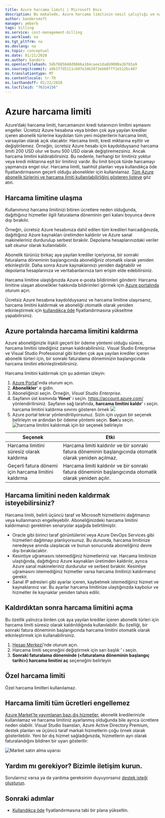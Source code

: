 ```yaml
---
title: Azure harcama limiti | Microsoft Docs
description: Bu makalede, Azure harcama limitinin nasıl çalıştığı ve nasıl kaldırıldığı açıklanmaktadır.
author: bandersmsft
manager: amberb
tags: billing
ms.service: cost-management-billing
ms.workload: na
ms.tgt_pltfrm: na
ms.devlang: na
ms.topic: conceptual
ms.date: 01/21/2020
ms.author: banders
ms.openlocfilehash: 5dbf885848d9866a184caee1da6b9000a26f83a9
ms.sourcegitcommit: a9b1f7d5111cb07e3462973eb607ff1e512bc407
ms.translationtype: MT
ms.contentlocale: tr-TR
ms.lasthandoff: 01/22/2020
ms.locfileid: "76314156"
---
```

# <a name="azure-spending-limit"></a>Azure harcama limiti

Azure’daki harcama limiti, harcamanızın kredi tutarınızın limitini aşmasını engeller. Ücretsiz Azure hesabına veya birden çok aya yayılan krediler içeren abonelik türlerine kaydolan tüm yeni müşterilerin harcama limiti, varsayılan olarak açık olacaktır. Harcama limiti, kredi miktarına eşittir ve değiştirilemez. Örneğin, ücretsiz Azure hesabı için kaydolduysanız harcama limiti 200 USD olur ve bunu 500 USD olarak değiştiremezsiniz. Ancak harcama limitini kaldırabilirsiniz. Bu nedenle, herhangi bir limitiniz yoktur veya kredi miktarına eşit bir limitiniz vardır. Bu limit birçok türde harcamayı yapmanıza engel olur. Harcama limiti, taahhüt planları veya kullandıkça öde fiyatlandırmasının geçerli olduğu abonelikler için kullanılamaz. [Tüm Azure abonelik türlerini ve harcama limiti kullanılabilirliğini gösteren listeye](https://azure.microsoft.com/support/legal/offer-details/) göz atın.

## <a name="reaching-a-spending-limit"></a>Harcama limitine ulaşma

Kullanımınız harcama limitinizi bitiren ücretlere neden olduğunda, dağıttığınız hizmetler ilgili faturalama döneminin geri kalanı boyunca devre dışı bırakılır.

Örneğin, ücretsiz Azure hesabınıza dahil edilen tüm kredileri harcadığınızda, dağıttığınız Azure kaynakları üretimden kaldırılır ve Azure sanal makineleriniz durdurulup serbest bırakılır. Depolama hesaplarınızdaki veriler salt okunur olarak kullanılabilir.

Abonelik türünüz birkaç aya yayılan krediler içeriyorsa, bir sonraki faturalama döneminin başlangıcında aboneliğiniz otomatik olarak yeniden etkinleştirilir. Daha sonra Azure kaynaklarınızı yeniden dağıtabilir ve depolama hesaplarınıza ve veritabanlarınıza tam erişim elde edebilirsiniz.

Harcama limitine ulaştığınızda Azure e-posta bildirimleri gönderir. Harcama limitine ulaşan abonelikler hakkında bildirimleri görmek için [Azure portalında](https://portal.azure.com/#blade/Microsoft_Azure_Billing/SubscriptionsBlade) oturum açın.

Ücretsiz Azure hesabına kaydolduysanız ve harcama limitine ulaşırsanız, harcama limitini kaldırmak ve aboneliği otomatik olarak yeniden etkinleştirmek için [kullandıkça öde](upgrade-azure-subscription.md) fiyatlandırmasına yükseltme yapabilirsiniz.

## <a name="remove-the-spending-limit-in-azure-portal"></a>Azure portalında harcama limitini kaldırma

<a id="remove"></a>

Azure aboneliğinizle ilişkili geçerli bir ödeme yöntemi olduğu sürece, harcama limitini istediğiniz zaman kaldırabilirsiniz. Visual Studio Enterprise ve Visual Studio Professional gibi birden çok aya yayılan krediler içeren abonelik türleri için, bir sonraki faturalama döneminizin başlangıcında harcama limitini etkinleştirebilirsiniz.

Harcama limitini kaldırmak için şu adımları izleyin:

1. [Azure Portal](https://portal.azure.com/#blade/Microsoft_Azure_Billing/SubscriptionsBlade)’ında oturum açın.
1. **Abonelikler**' e gidin.
1. Aboneliğinizi seçin. Örneğin, *Visual Studio Enterprise*.
1. Sayfanın üst kısmında **Yönet**' i seçin. https://account.azure.com/ yönlendirilirsiniz. Sayfanın sağ tarafında, **harcama limitini kaldır**' ı seçin.  
  harcama limitini kaldırma sınırını gösteren örnek ![](./media/spending-limit/account-azure-com-spending-limit.png)
1. Azure portal tekrar yönlendiriliyorsunuz. Sizin için uygun bir seçenek belirleyin ve ardından bir ödeme yöntemi seçin. **Son**’u seçin.  
  ![harcama limitini kaldırmak için bir seçenek belirleyin](./media/spending-limit/remove-spending-limit.png)

| Seçenek | Etki |
| --- | --- |
| Harcama limitini süresiz olarak kaldırma | Harcama limiti kaldırılır ve bir sonraki fatura döneminin başlangıcında otomatik olarak yeniden açılmaz. |
| Geçerli fatura dönemi için harcama limitini kaldırma | Harcama limiti kaldırılır ve bir sonraki fatura döneminin başlangıcında otomatik olarak yeniden açılır. |

## <a name="why-you-might-want-to-remove-the-spending-limit"></a>Harcama limitini neden kaldırmak isteyebilirsiniz?

Harcama limiti, belirli üçüncü taraf ve Microsoft hizmetlerini dağıtmanızı veya kullanmanızı engelleyebilir. Aboneliğinizdeki harcama limitini kaldırmanızı gerektiren senaryolar aşağıda belirtilmiştir.

-  Oracle gibi birinci taraf görüntülerini veya Azure DevOps Services gibi hizmetleri dağıtmayı planlıyorsunuz. Bu durumda, harcama limitinize neredeyse anında ulaşılacak ve bunun sonucunda aboneliğiniz devre dışı bırakılacaktır.
- Kesintiye uğramasını istemediğiniz hizmetleriniz var. Harcama limitinize ulaştığında, dağıttığınız Azure kaynakları üretimden kaldırılır, ayrıca Azure sanal makineleriniz durdurulur ve serbest bırakılır. Kesintiye uğramasını istemediğiniz hizmetler varsa harcama limitinizi kaldırmanız gerekir.
- Sanal IP adresleri gibi ayarlar içeren, kaybetmek istemediğiniz hizmet ve kaynaklarınız var. Bu ayarlar harcama limitinize ulaştığınızda kaybolur ve hizmetler ile kaynaklar yeniden tahsis edilir.

## <a name="turn-on-the-spending-limit-after-removing"></a>Kaldırdıktan sonra harcama limitini açma

Bu özellik yalnızca birden çok aya yayılan krediler içeren abonelik türleri için harcama limiti süresiz olarak kaldırıldığında kullanılabilir. Bu özelliği, bir sonraki fatura döneminin başlangıcında harcama limitini otomatik olarak etkinleştirmek için kullanabilirsiniz.

1. [Hesap Merkezi](https://account.windowsazure.com/Subscriptions)’nde oturum açın.
1. Harcama limiti seçeneğini değiştirmek için sarı başlık ' ı seçin.
1. **Sonraki faturalama döneminde (\<faturalama döneminin başlangıç tarihi\>) harcama limitini aç** seçeneğini belirleyin

## <a name="custom-spending-limit"></a>Özel harcama limiti

Özel harcama limitleri kullanılamaz.

## <a name="a-spending-limit-doesnt-prevent-all-charges"></a>Harcama limiti tüm ücretleri engellemez

[Azure Market’te yayımlanan bazı dış hizmetler](../understand/understand-azure-marketplace-charges.md), abonelik kredilerinizle kullanılamaz ve harcama limitiniz ayarlanmış olduğunda bile ayrıca ücretlere neden olabilir. Visual Studio lisansları, Azure Active Directory Premium, destek planları ve üçüncü taraf markalı hizmetlerin çoğu örnek olarak gösterilebilir. Yeni bir dış hizmet sağladığınızda, hizmetlerin ayrı olarak faturalandığını bildiren bir uyarı gösterilir:

![Market satın alma uyarısı](./media/spending-limit/marketplace-warning01.png)

## <a name="need-help-contact-us"></a>Yardım mı gerekiyor? Bizimle iletişim kurun.

Sorularınız varsa ya da yardıma gereksinim duyuyorsanız [destek isteği oluşturun](https://go.microsoft.com/fwlink/?linkid=2083458).

## <a name="next-steps"></a>Sonraki adımlar
- [Kullandıkça öde](upgrade-azure-subscription.md) fiyatlandırmasına tabi bir plana yükseltin.
